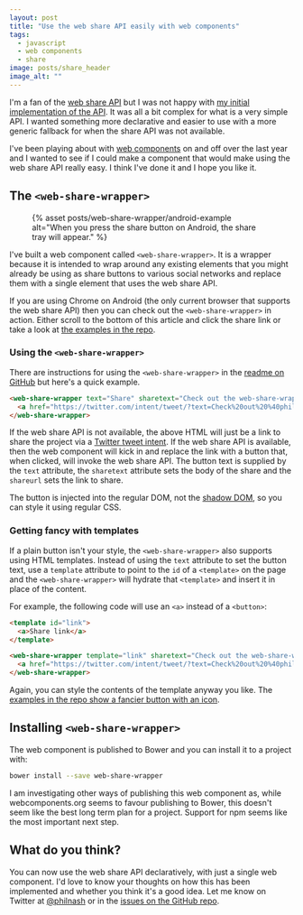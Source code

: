 ```yaml
---
layout: post
title: "Use the web share API easily with web components"
tags:
  - javascript
  - web components
  - share
image: posts/share_header
image_alt: ""
---
```


I'm a fan of the [web share API](https://developer.mozilla.org/en-US/docs/Web/API/Navigator/share) but I was not happy with [my initial implementation of the API](/blog/2017/03/14/the-web-share-api/). It was all a bit complex for what is a very simple API. I wanted something more declarative and easier to use with a more generic fallback for when the share API was not available.

I've been playing about with [web components](https://www.webcomponents.org/) on and off over the last year and I wanted to see if I could make a component that would make using the web share API really easy. I think I've done it and I hope you like it.

## The `<web-share-wrapper>`

<figure class="post-image-left">
  {% asset posts/web-share-wrapper/android-example alt="When you press the share button on Android, the share tray will appear." %}
</figure>

I've built a web component called `<web-share-wrapper>`. It is a wrapper because it is intended to wrap around any existing elements that you might already be using as share buttons to various social networks and replace them with a single element that uses the web share API.

If you are using Chrome on Android (the only current browser that supports the web share API) then you can check out the `<web-share-wrapper>` in action. Either scroll to the bottom of this article and click the share link or take a look at [the examples in the repo](https://philnash.github.io/web-share-wrapper/).

### Using the `<web-share-wrapper>`

There are instructions for using the `<web-share-wrapper>` in the [readme on GitHub](https://github.com/philnash/web-share-wrapper/blob/master/README.md) but here's a quick example.

```html
<web-share-wrapper text="Share" sharetext="Check out the web-share-wrapper web component" shareurl="https://github.com/philnash/web-share-wrapper">
  <a href="https://twitter.com/intent/tweet/?text=Check%20out%20%40philnash's%20web-share-wrapper%20web%20component&amp;url=https%3A%2F%2Fgithub.com%2Fphilnash%2Fweb-share-wrapper">Share on Twitter</a>
</web-share-wrapper>
```

If the web share API is not available, the above HTML will just be a link to share the project via a [Twitter tweet intent](https://dev.twitter.com/web/tweet-button/web-intent). If the web share API is available, then the web component will kick in and replace the link with a button that, when clicked, will invoke the web share API. The button text is supplied by the `text` attribute, the `sharetext` attribute sets the body of the share and the `shareurl` sets the link to share.

The button is injected into the regular DOM, not the [shadow DOM](https://developer.mozilla.org/en-US/docs/Web/Web_Components/Using_shadow_DOM), so you can style it using regular CSS.

### Getting fancy with templates

If a plain button isn't your style, the `<web-share-wrapper>` also supports using HTML templates. Instead of using the `text` attribute to set the button text, use a `template` attribute to point to the `id` of a `<template>` on the page and the `<web-share-wrapper>` will hydrate that `<template>` and insert it in place of the content.

For example, the following code will use an `<a>` instead of a `<button>`:

```html
<template id="link">
  <a>Share link</a>
</template>

<web-share-wrapper template="link" sharetext="Check out the web-share-wrapper web component" shareurl="https://github.com/philnash/web-share-wrapper">
  <a href="https://twitter.com/intent/tweet/?text=Check%20out%20%40philnash's%20web-share-wrapper%20web%20component&amp;url=https%3A%2F%2Fgithub.com%2Fphilnash%2Fweb-share-wrapper">Share on Twitter</a>
</web-share-wrapper>
```

Again, you can style the contents of the template anyway you like. The [examples in the repo show a fancier button with an icon](https://philnash.github.io/web-share-wrapper/).

## Installing  `<web-share-wrapper>`

The web component is published to Bower and you can install it to a project with:

```bash
bower install --save web-share-wrapper
```

I am investigating other ways of publishing this web component as, while webcomponents.org seems to favour publishing to Bower, this doesn't seem like the best long term plan for a project. Support for npm seems like the most important next step.

## What do you think?

You can now use the web share API declaratively, with just a single web component. I'd love to know your thoughts on how this has been implemented and whether you think it's a good idea. Let me know on Twitter at [@philnash](https://twitter.com/philnash) or in the [issues on the GitHub repo](https://github.com/philnash/web-share-wrapper/issues).